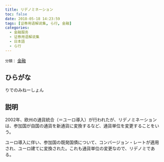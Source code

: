 ```yaml
---
title: リデノミネーション
toc: false
date: 2018-05-18 14:23:59
tags: [证券用语解说集, ら行, 金融]
categories:
  - 金融服务
  - 证券用语解说集
  - 日本語
  - ら行
---
```


`分類：` [金融](/tags/金融/)

## ひらがな

りでのみねーしょん

## 説明

2002年、欧州の通貨統合（＝ユーロ導入）が行われたが、リデノミネーションは、参加国が自国の通貨を新通貨に変換するなど、通貨単位を変更することをいう。

ユーロ導入に伴い、参加国の既発国債について、コンバージョン・レートが適用され、ユーロ建てに変換された。これも通貨単位の変更なので、リデノミである。
